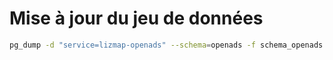 # Mise à jour du jeu de données

```bash
pg_dump -d "service=lizmap-openads" --schema=openads -f schema_openads.sql.ext
```
